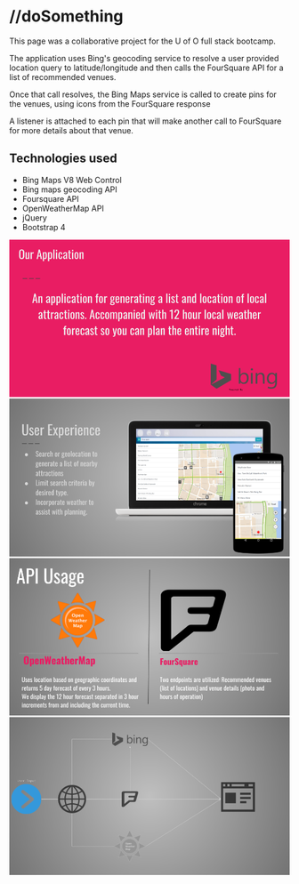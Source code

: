 # //doSomething
This page was a collaborative project for the U of O full stack bootcamp.

The application uses Bing's geocoding service to resolve a user provided location query to latitude/longitude and then calls the FourSquare API for a list of recommended venues.

Once that call resolves, the Bing Maps service is called to create pins for the venues, using icons from the FourSquare response

A listener is attached to each pin that will make another call to FourSquare for more details about that venue.

## Technologies used
* Bing Maps V8 Web Control
* Bing maps geocoding API
* Foursquare API
* OpenWeatherMap API
* jQuery
* Bootstrap 4

![Overview](./assets/slides/Overview.png)
![UX](./assets/slides/UX.png)
![APIs](./assets/slides/APIs.png)
![APIsII](./assets/slides/APIsII.png)